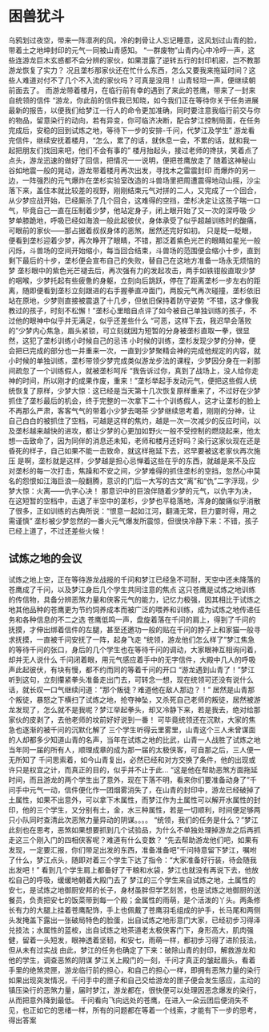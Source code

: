 # 困兽犹斗
乌鸦划过夜空，带来一阵凛冽的风，冷的刺骨让人忘记睡意，这风划过山青的脸，带着土之地坤封印的元气一同被山青感知。
“一群废物”山青内心中冷哼一声，这些连游龙巨木玄惑都不会分辨的家伙，如果泄露了逆转五行的封印机密，岂不教那游龙恢复了实力？
况且垄杉那家伙还在忙什么东西，怎么又要我来拖延时间？这些人难道对付不了几个不入流的家伙吗？可真是没用！
山青轻坦一声，便继续朝前面去了。
而游龙带着楼月，在临行前有幸的遇到了来此的苍鹰，带来了一封来自统领的信件
“游龙，你此前的信件我已知晓，如今我们正在等待你关于任务进展最新的报告，以便我们给梦江一行人的命令更加准确，同时要注意我临行前交与你的物品，留意染行的动向，若有异变，你可临济决断，配合梦江控制局面，在任务完成后，安稳的回到试炼之地，等待下一步的安排-千问，代梦江及学生”
游龙看完信件，继续安抚着楼月，“怎么，累了的话，就休息一会，不累的话，就和我一起把朋友们找回来吧，他们不会有事的”
楼月抬起头，接过老师的搀扶，笑着点了点头，游龙迅速的做好了回信，把情况一一说明，便把苍鹰放走了
随着这神秘山谷如地震一般的晃动，游龙带着楼月再次出发，寻找木之雷震封印
而爆炸的另一边，一阵强烈的元气爆炸在垄杉实验室改造的斗兽场里把周遭震得地动山摇，沙尘落下来，盖住本就比较差的视野，刚刚结束元气对拼的二人，又完成了一个回合，从少梦应战开始，已经厮杀了几个回合，这难得的空挡，垄杉决定让这孩子喘一口气，毕竟自己一直在压制着少梦，他站定身子，闭上眼开始了又一次的深呼吸
少梦单膝跪地，呼吸已经如海浪一般此起彼伏，身体承受了似乎超越训练时的酸痛，可眼前的家伙——那占据着叔叔身体的恶煞，居然还完好如初。
只是眨一眨眼，便看到垄杉迎着少梦，再次睁开了眼睛，不错，那泛着紫色光芒的眼睛如星光一般闪烁，斗兽场的空间开始缩小，每当回合结束，斗兽场的范围便会缩小十步，直到剩下最后的十步，垄杉便会宣布自己的失败，替自己在这地方准备一场永无烦恼的梦
垄杉眼中的紫色光芒褪去后，再次强有力的发起攻击，两手如铁钳般直取少梦的咽喉，少梦托起有些疲惫的身躯，立刻向后跳跃，停在了距离垄杉一步左右的距离，随即便看到垄杉立刻跟进的右手握拳直冲面门，两股元气再次碰撞，垄杉依旧站在原地，少梦则直接被震退了十几步，但依旧保持着防守姿势
“不错，这才像我教过的孩子，时刻不松懈！”垄杉心里暗自点评了如今被自己单独训练的孩子，不过他的眼神中似乎并无满足，似乎还差些什么
“可恶，这样下去，我迟早会落败的”少梦内心焦急，眉头紧锁，可立刻就因为短暂的分身被垄杉直取一拳，很显然，这犯了垄杉训练小时候自己的忌讳
小时候的训练，垄杉发现少梦的分神，便会把已完成的部分也一并重来一次，一直到少梦聚精会神的完成他规定的内容，就小时候的单独训练，垄杉带领少梦完成类似游龙步法的课程，少梦因分身在一刹那间疏忽了一个训练假人，就被垄杉呵斥
“我告诉过你，真到了战场上，没人给你走神的时间，所以刚才的成果作废，重来！”垄杉举起手发动元气，便把这些假人统统恢复了原样，少梦大惊：这已经是当天第十几次恢复原样重来了，不过好在少梦抓住了垄杉最后的机会，终于完整的一次拿下二十个训练假人，这才让垄杉的脸上不再那么严肃，客客气气的带着小少梦去喝茶
少梦继续思考着，刚刚的分神，让自己白白的被抓住了空档，可越是这样的焦灼，越是一次一次减少的反应时间，以及垄杉越来越快的进攻，都让少梦的心更加如野火一般不受控制的燃烧起来，他太想一击致命了，因为同伴的消息还未知，老师和楼月还好吗？染行这家伙现在还是昏死的样子，自己如果不能一击致命，就这样拖延下去，迟早要被这老家伙再次施压
是啊，垄杉就是这样，少梦越是担心忌惮着这些在乎的东西，就越是来不及应对垄杉的每一次打击，焦躁和不安之间，少梦难得的抓住垄杉的空挡，忽然心中莫名的怨恨如江海巨浪一般翻腾，意识的门后一大写的古文“离”和“仇”二字浮现，少梦大惊：火离——仇字心决！
那意识中的巨浪伴随着少梦的元气，以仇字为决，在这短暂的空档中，击退了半空中的垄杉，少梦也平稳落地，浑身的酸痛似乎消散了很多，正如训练的古典所说：“恨意一起如江河，翻涌无常，巨力霎时得，用之需谨慎”
垄杉被少梦忽然的一番火元气爆发所震惊，但很快冷静下来：不错，孩子已经上道了，不过还差些火候！
## 试炼之地的会议
试炼之地上空，正在等待游龙战报的千问和梦江已经急不可耐，天空中还未降落的苍鹰成了千问，以及梦江身后几个学生共同注意的焦点
这只苍鹰是试炼之地训练的传信物，具备分辨恶煞力量和侠客元气的能力，记忆力极强，因其相比于试炼之地其他品种的苍鹰更为节约饲养成本而被广泛的喂养和训练，成为试炼之地传递任务和各种信息的不二之选
苍鹰低鸣一声，盘旋着落在千问的肩上，得到了千问的抚摸，才伸出绑着信件的左腿，甚至还邀功一般的贴在千问的脖子上和家猫一般寻求抚摸，一直被千问安抚了一阵，起身飞走
“统领，游龙他们怎么样了”梦江焦急的等待千问的张口，身后的几个学生也在等待千问的调动，大家眼神互相询问着，却并无人说什么
千问闭着眼，用元气感应着手中的无字信件，大殿中几人的呼吸声此起彼伏，有块有慢，都不约而同的等着千问的开口
“游龙遇到山青了！”梦江听到这句，立刻攥紧拳头准备走出门去，可转念一想，现在统领可还没有说什么话，就长叹一口气继续问道：“那个叛徒？难道他在敌人那边？！”
居然是山青那个叛徒，暴怒之下横扫了试炼之地，抢夺神坠，又杀死自己老师的叛徒，居然被游龙发现了，怎么就不是我呢？梦江举起拳头，却又冷静下来，若是我去，绝对给那家伙的皮剥了，去他老师的坟前好好说到一番！
可毕竟统领还在沉默，大家的焦急也逐渐的被千问的沉默化解了
三个学生听得云里雾里，山青这个三人未曾谋面的人却都多少知道山青的名声，当年在试炼之地的比武，山青一人战胜了试炼之地当年同一届的所有人，顺理成章的成为那一届的太极侠客，可自那之后，三人便一无所知了
千问思索着，如今山青复出，必然已经和对方交换了条件，他的出现或许只是权宜之计，而真正的目的，似乎并不止于此...
“这是他在帮助恶煞方面拖延时间，而且游龙的两个学生出了意外，现在下落不明，看来你们要准备动身了”千问手中元气一动，信件便化作一团烟雾消失了，在山青的封印中，游龙已经破掉了土属性，如果不出意外，可以拿下木属性，而梦江作为土属性可以解开水属性的封印，他的三个学生，又分别有土，金，水三种属性，若是一切顺利，时间便足够两只小队同时查清此次恶煞力量异动的阴谋。。。。
“统领，我们的任务是什么？”梦江此刻也在思考，恶煞如果想要抓到几个试验品，为什么不单独处理掉游龙之后再抓走这三个刚入门的四相侠客呢？难道有什么变数？
“先去帮助游龙他们吧，如果有发现，一定要汇报，你们带足出发的东西，准备准备吧”千问特意留下梦江，嘱咐了什么，梦江点头，随即对着三个学生下达了指令：“大家准备好行装，待会随我出发吧！”
看到几个学生肩上都备好了干粮和水袋，梦江也就没有再说下去，他放松自己的呼吸，缓缓地朝着大殿门去了
梦江的三个学生来自试炼之地，土属性的安七，是试炼之地御厨安邦的长子，身材虽胖但学艺刻苦，也是试炼之地御厨的送餐员，负责把安七的饭菜带到每一个殿；金属性的雨萌，是个活泼的丫头。两条修长有力的大腿上挂着苍鹰配饰，手上也佩戴了苍鹰羽毛组成的护手，长马尾和两侧头发掩盖下露出一张破局特色的脸蛋，出自试炼之地形意门大家，已经初步习得泽兑技法；水属性的蓝桉，出自试炼之地茶道老太极侠客门下，身形高大，肌肉强健，留着一头短发，眼神透着坚韧，和安七，雨萌一样，都初步习得了进阶技法，但从未有过实战
由此，梦江的任务也确定了下来：破除山青的封印，解救游龙和他的学生，调查恶煞的阴谋
梦江关上殿门的一刻，千问才真正的皱起眉头，看着手里的绝煞灵匣，游龙临行前的担心，和自己的担心一样，即拥有恶煞力量的染行如果出现突发情况，千问手中的匣子和自己交给游龙的匣子便会发生感应，主动的镇压染行的恶煞力量，届时梦江，游龙都在，很快便可以处理因恶念爆发的染行，从而把意外降到最低。
千问看向飞向远处的苍鹰，在进入一朵云团后便消失不见，也正如它的思绪一样，所有的问题都在等着一个线索，才能有下一步的思考，得出答案

